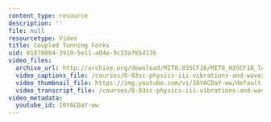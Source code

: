 ```yaml
---
content_type: resource
description: ''
file: null
resourcetype: Video
title: Coupled Tunning Forks
uid: 81870084-3910-5e11-a04e-9c33a7654176
video_files:
  archive_url: http://archive.org/download/MIT8.03SCF16/MIT8_03SCF16_lec05_300k.mp4
  video_captions_file: /courses/8-03sc-physics-iii-vibrations-and-waves-fall-2016/60e44a813fca530f97f7dcabdff828e7_I0YACDaY-ww.vtt
  video_thumbnail_file: https://img.youtube.com/vi/I0YACDaY-ww/default.jpg
  video_transcript_file: /courses/8-03sc-physics-iii-vibrations-and-waves-fall-2016/55497d57f05f1255633cabfa8f606650_I0YACDaY-ww.pdf
video_metadata:
  youtube_id: I0YACDaY-ww
---
```

